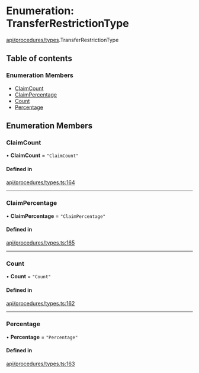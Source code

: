 # Enumeration: TransferRestrictionType

[api/procedures/types](../wiki/api.procedures.types).TransferRestrictionType

## Table of contents

### Enumeration Members

- [ClaimCount](../wiki/api.procedures.types.TransferRestrictionType#claimcount)
- [ClaimPercentage](../wiki/api.procedures.types.TransferRestrictionType#claimpercentage)
- [Count](../wiki/api.procedures.types.TransferRestrictionType#count)
- [Percentage](../wiki/api.procedures.types.TransferRestrictionType#percentage)

## Enumeration Members

### ClaimCount

• **ClaimCount** = ``"ClaimCount"``

#### Defined in

[api/procedures/types.ts:164](https://github.com/PolymeshAssociation/polymesh-sdk/blob/3d14e829/src/api/procedures/types.ts#L164)

___

### ClaimPercentage

• **ClaimPercentage** = ``"ClaimPercentage"``

#### Defined in

[api/procedures/types.ts:165](https://github.com/PolymeshAssociation/polymesh-sdk/blob/3d14e829/src/api/procedures/types.ts#L165)

___

### Count

• **Count** = ``"Count"``

#### Defined in

[api/procedures/types.ts:162](https://github.com/PolymeshAssociation/polymesh-sdk/blob/3d14e829/src/api/procedures/types.ts#L162)

___

### Percentage

• **Percentage** = ``"Percentage"``

#### Defined in

[api/procedures/types.ts:163](https://github.com/PolymeshAssociation/polymesh-sdk/blob/3d14e829/src/api/procedures/types.ts#L163)
